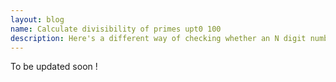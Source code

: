 ```yaml
---
layout: blog
name: Calculate divisibility of primes upt0 100
description: Here's a different way of checking whether an N digit number is divisible by a prime number below 100.
---
```


To be updated soon !